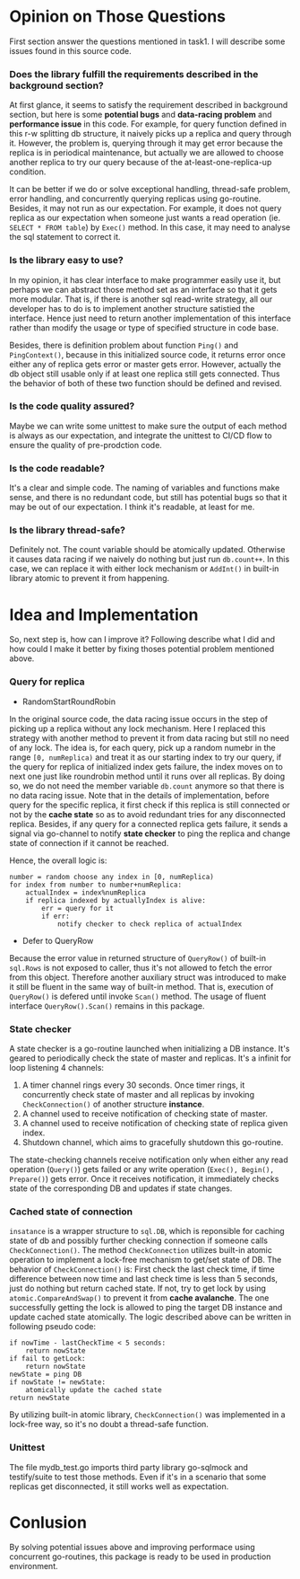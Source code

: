 # Opinion on Those Questions

First section answer the questions mentioned in task1. I will describe some issues found
in this source code.

### Does the library fulfill the requirements described in the background section?

At first glance, it seems to satisfy the requirement described in background section,
but here is some **potential bugs** and **data-racing problem** and **performance issue**
in this code. For example, for query function defined in this
r-w splitting db structure, it naively picks up a replica and query through it. However,
the problem is, querying through it may get error because the replica is in periodical
maintenance, but actually we are allowed to choose another replica to try our query because
of the at-least-one-replica-up condition.

It can be better if we do or solve exceptional handling, thread-safe problem, error handling,
and concurrently querying replicas using go-routine.
Besides, it may not run as our expectation. For example, it does not query replica
as our expectation when someone just wants a read operation (ie. `SELECT * FROM table`) by
`Exec()` method. In this case, it may need to analyse the sql statement to correct it.

### Is the library easy to use?

In my opinion, it has clear interface to make programmer easily use it, but perhaps
we can abstract those method set as an interface so that it gets more modular. That is,
if there is another sql read-write strategy, all our developer has to do is to implement
another structure satistied the interface. Hence just need to return another implementation of
this interface rather than modify the usage or type of specified structure in code base.

Besides, there is definition problem about function `Ping()` and `PingContext()`, because
in this initialized source code, it returns error once either any of replica gets error or
master gets error. However, actually the db object still usable only if at least one replica
still gets connected. Thus the behavior of both of these two function should be defined
and revised.

### Is the code quality assured?

Maybe we can write some unittest to make sure the output of each method is always as
our expectation, and integrate the unittest to CI/CD flow to ensure the quality of
pre-prodction code.

### Is the code readable?

It's a clear and simple code. The naming of variables and functions make sense, and
there is no redundant code, but still has potential bugs so that it may be out of our
expectation. I think it's readable, at least for me.

### Is the library thread-safe?

Definitely not. The count variable should be atomically updated. Otherwise it causes
data racing if we naively do nothing but just run `db.count++`. In this case, we can
replace it with either lock mechanism or `AddInt()` in built-in library atomic to prevent
it from happening.


# Idea and Implementation

So, next step is, how can I improve it? Following describe what I did and how could
I make it better by fixing thoses potential problem mentioned above.

### Query for replica
- RandomStartRoundRobin

In the original source code, the data racing issue occurs in the step of picking up a
replica without any lock mechanism. Here I replaced this strategy with another method
to prevent it from data racing but still no need of any lock. The idea is, for each
query, pick up a random numebr in the range `[0, numReplica)` and treat it as our starting
index to try our query, if the query for replica of initialized index gets failure, the
index moves on to next one just like roundrobin method until it runs over all replicas.
By doing so, we do not need the member variable `db.count` anymore so that there is no
data racing issue. Note that in the details of implementation, before query for the
specific replica, it first check if this replica is still connected or not by the **cache state**
so as to avoid redundant tries for any disconnected replica. Besides, if any query for a
connected replica gets failure, it sends a signal via go-channel to notify **state checker**
to ping the replica and change state of connection if it cannot be reached.

Hence, the overall logic is:
```
number = random choose any index in [0, numReplica)
for index from number to number+numReplica:
	actualIndex = index%numReplica
	if replica indexed by actuallyIndex is alive:
		err = query for it
		if err:
			notify checker to check replica of actualIndex
```

- Defer to QueryRow

Because the error value in returned structure of `QueryRow()` of built-in `sql.Rows` is not
exposed to caller, thus it's not allowed to fetch the error from this object. Therefore another
auxiliary struct was introduced to make it still be fluent in the same way of built-in method.
That is, execution of `QueryRow()` is defered until invoke `Scan()` method. The usage of fluent
interface `QueryRow().Scan()` remains in this package.

### State checker

A state checker is a go-routine launched when initializing a DB instance. It's geared to
periodically check the state of master and replicas. It's a infinit for loop listening
4 channels:

1. A timer channel rings every 30 seconds. Once timer rings, it concurrently check state
of master and all replicas by invoking `CheckConnection()` of another structure **instance**.
2. A channel used to receive notification of checking state of master.
3. A channel used to receive notification of checking state of replica given index.
4. Shutdown channel, which aims to gracefully shutdown this go-routine.

The state-checking channels receive notification only when either any read operation (`Query()`)
gets failed or any write operation (`Exec(), Begin(), Prepare()`) gets error. Once it receives
notification, it immediately checks state of the corresponding DB and updates if state changes.

### Cached state of connection

`insatance` is a wrapper structure to `sql.DB`, which is reponsible for caching state of db and
possibly further checking connection if someone calls `CheckConnection()`. The method `CheckConnection`
utilizes built-in atomic operation to implement a lock-free mechanism to get/set state of DB.
The behavior of `CheckConnection()` is: First check the last check time, if time difference between
now time and last check time is less than 5 seconds, just do nothing but return cached state. If not,
try to get lock by using `atomic.CompareAndSwap()` to prevent it from **cache avalanche**.
The one successfully getting the lock is allowed to ping the target DB instance and update cached state atomically.
The logic described above can be written in following pseudo code:

```
if nowTime - lastCheckTime < 5 seconds:
	return nowState
if fail to getLock:
	return nowState
newState = ping DB
if nowState != newState:
	atomically update the cached state
return newState
```

By utilizing built-in atomic library, `CheckConnection()` was implemented in a lock-free way, so it's no doubt a
thread-safe function.

### Unittest

The file mydb_test.go imports third party library go-sqlmock and testify/suite to test those methods.
Even if it's in a scenario that some replicas get disconnected, it still works well as expectation.

# Conlusion

By solving potential issues above and improving performace using concurrent go-routines, this package is ready
to be used in production environment.
